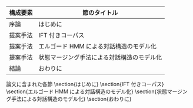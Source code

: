 構成要素 | 節のタイトル
 --- | --- 
序論 | はじめに
提案手法 | IFT 付きコーパス
提案手法 | エルゴード HMM による対話構造のモデル化
提案手法 | 状態マージング手法による対話構造のモデル化
結論 | おわりに

論文に含まれた各節
\section{はじめに}
\section{IFT 付きコーパス}
\section{エルゴード HMM による対話構造のモデル化}
\section{状態マージング手法による対話構造のモデル化}
\section{おわりに}
